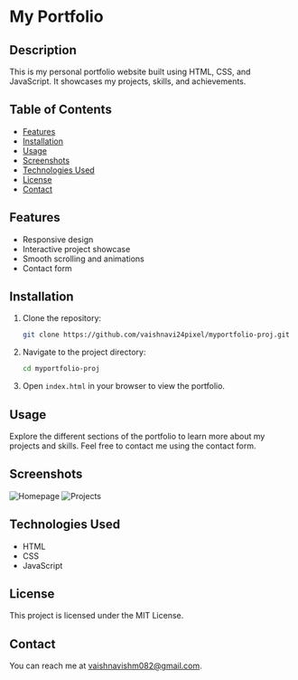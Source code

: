 
# My Portfolio

## Description
This is my personal portfolio website built using HTML, CSS, and JavaScript. It showcases my projects, skills, and achievements.

## Table of Contents
- [Features](#features)
- [Installation](#installation)
- [Usage](#usage)
- [Screenshots](#screenshots)
- [Technologies Used](#technologies-used)
- [License](#license)
- [Contact](#contact)

## Features
- Responsive design
- Interactive project showcase
- Smooth scrolling and animations
- Contact form

## Installation
1. Clone the repository:
   ```bash
   git clone https://github.com/vaishnavi24pixel/myportfolio-proj.git
   ```
2. Navigate to the project directory:
   ```bash
   cd myportfolio-proj
   ```
3. Open `index.html` in your browser to view the portfolio.

## Usage
Explore the different sections of the portfolio to learn more about my projects and skills. Feel free to contact me using the contact form.

## Screenshots
![Homepage](path/to/screenshot1.png)
![Projects](path/to/screenshot2.png)

## Technologies Used
- HTML
- CSS
- JavaScript

## License
This project is licensed under the MIT License.

## Contact
You can reach me at [vaishnavishm082@gmail.com](mailto:your-email@example.com).
```

